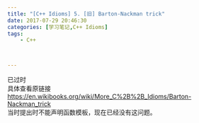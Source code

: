 ```yaml
---
title: "[C++ Idioms] 5. [旧] Barton-Nackman trick"
date: 2017-07-29 20:46:30
categories: [学习笔记,C++ Idioms]
tags:
    - C++



---
```

已过时<!--more-->  
具体查看原链接<https://en.wikibooks.org/wiki/More_C%2B%2B_Idioms/Barton-Nackman_trick>  
当时提出时不能声明函数模板，现在已经没有这问题。  